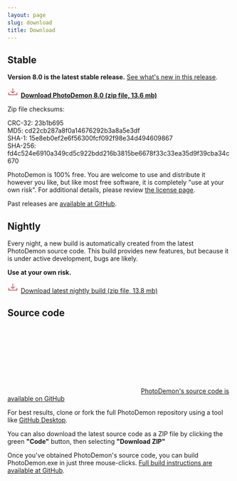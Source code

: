 ```yaml
---
layout: page
slug: download
title: Download
---
```


Stable
-------------------

**Version 8.0 is the latest stable release.**  [See what's new in this release](2020/08/21/photodemon-8-0).

**<a href="https://github.com/tannerhelland/PhotoDemon/releases/download/v8.0/PhotoDemon-8.0.zip"><img src="media/Download-24.png" alt="Download" srcset="media/Download-48.png 2x" />Download PhotoDemon 8.0 (zip file, 13.6 mb)</a>**<br />

Zip file checksums:

CRC-32: 23b1b695<br />
MD5: cd22cb287a8f0a14676292b3a8a5e3df<br />
SHA-1: 15e8eb0ef2e6f56300fcf092f98e34d494609867<br />
SHA-256: fd4c524e6910a349cd5c922bdd216b3815be6678f33c33ea35d9f39cba34c670<br />

PhotoDemon is 100% free.  You are welcome to use and distribute it however you like, but like most free software, it is completely "use at your own risk".  For additional details, please review [the license page](license/#photodemon-license).

Past releases are [available at GitHub](https://github.com/tannerhelland/PhotoDemon/releases).

Nightly
--------------------

Every night, a new build is automatically created from the latest PhotoDemon source code.  This build provides new features, but because it is under active development, bugs are likely.

**Use at your own risk.**

<a href="https://tannerhelland.github.io/PhotoDemon-Updates-v2/PhotoDemon_nightly.zip"><img src="media/Download-24.png" alt="Download" srcset="media/Download-48.png 2x" />Download latest nightly build (zip file, 13.8 mb)</a>

Source code
------------------

[<svg class="svg-icon"><use xlink:href="{{ '/assets/minima-social-icons.svg#github' | relative_url }}"></use></svg>PhotoDemon's source code is available on GitHub](https://github.com/tannerhelland/PhotoDemon)

For best results, clone or fork the full PhotoDemon repository using a tool like [GitHub Desktop](https://desktop.github.com/).

You can also download the latest source code as a ZIP file by clicking the green **"Code"** button, then selecting **"Download ZIP"**

Once you've obtained PhotoDemon's source code, you can build PhotoDemon.exe in just three mouse-clicks.  [Full build instructions are available at GitHub](https://github.com/tannerhelland/PhotoDemon/blob/master/INSTALL.md).
